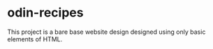 # odin-recipes
This project is a bare base website design designed using only basic elements of HTML. 
